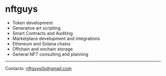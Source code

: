 # nftguys

- Token development
- Generative art scripting
- Smart Contracts and Auditing
- Marketplace development and integrations
- Ethereum and Solana chains
- Offchain and onchain storage
- General NFT consulting and planning

---

Contacts: nftguys0x@gmail.com
